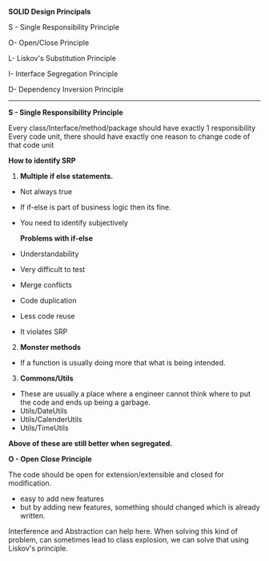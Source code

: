 **SOLID Design Principals**

S - Single Responsibility Principle

O- Open/Close Principle

L- Liskov's Substitution Principle

I- Interface Segregation Principle

D- Dependency Inversion Principle 

---

**S - Single Responsibility Principle**

Every class/Interface/method/package should have exactly 1 responsibility
Every code unit, there should have exactly one reason to change code of that code unit


**How to identify SRP** 
1. **Multiple if else statements.**
- Not always true
- If if-else is part of business logic then its fine. 
- You need to identify subjectively


  **Problems with if-else**
- Understandability
- Very difficult to test
- Merge conflicts
- Code duplication
- Less code reuse
- It violates SRP
2. **Monster methods** 
- If a function is usually doing more that what is being intended.
3. **Commons/Utils**
- These are usually a place where a engineer cannot think where to put the code and ends up being a garbage.
- Utils/DateUtils
- Utils/CalenderUtils
- Utils/TimeUtils

**Above of these are still better when segregated.**

**O - Open Close Principle**

The code should be open for extension/extensible and closed for modification.
- easy to add new features
- but by adding new features, something should changed which is already written.

Interference and Abstraction can help here.
When solving this kind of problem, can sometimes lead to class explosion, we can solve that using Liskov's principle.
